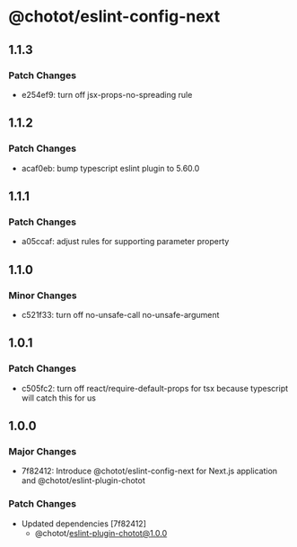 # @chotot/eslint-config-next

## 1.1.3

### Patch Changes

- e254ef9: turn off jsx-props-no-spreading rule

## 1.1.2

### Patch Changes

- acaf0eb: bump typescript eslint plugin to 5.60.0

## 1.1.1

### Patch Changes

- a05ccaf: adjust rules for supporting parameter property

## 1.1.0

### Minor Changes

- c521f33: turn off no-unsafe-call no-unsafe-argument

## 1.0.1

### Patch Changes

- c505fc2: turn off react/require-default-props for tsx because typescript will catch this for us

## 1.0.0

### Major Changes

- 7f82412: Introduce @chotot/eslint-config-next for Next.js application and @chotot/eslint-plugin-chotot

### Patch Changes

- Updated dependencies [7f82412]
  - @chotot/eslint-plugin-chotot@1.0.0
